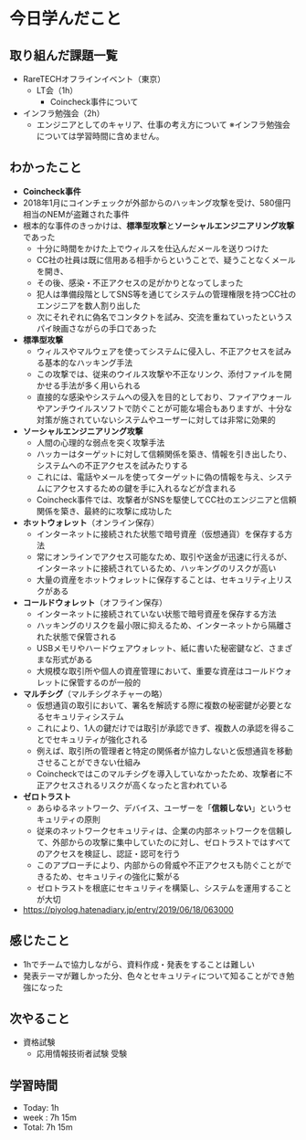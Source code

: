 # 今日学んだこと

## 取り組んだ課題一覧
- RareTECHオフラインイベント（東京）
    - LT会（1h）
         - Coincheck事件について
- インフラ勉強会（2h）
    - エンジニアとしてのキャリア、仕事の考え方について
※インフラ勉強会については学習時間に含めません。

## わかったこと
- **Coincheck事件**
- 2018年1月にコインチェックが外部からのハッキング攻撃を受け、580億円相当のNEMが盗難された事件
- 根本的な事件のきっかけは、**標準型攻撃**と**ソーシャルエンジニアリング攻撃**であった
    - 十分に時間をかけた上でウィルスを仕込んだメールを送りつけた
    - CC社の社員は既に信用ある相手からということで、疑うことなくメールを開き、
    - その後、感染・不正アクセスの足がかりとなってしまった
    - 犯人は準備段階としてSNS等を通じてシステムの管理権限を持つCC社のエンジニアを数人割り出した
    - 次にそれぞれに偽名でコンタクトを試み、交流を重ねていったというスパイ映画さながらの手口であった
- **標準型攻撃**
    - ウィルスやマルウェアを使ってシステムに侵入し、不正アクセスを試みる基本的なハッキング手法
    - この攻撃では、従来のウイルス攻撃や不正なリンク、添付ファイルを開かせる手法が多く用いられる
    - 直接的な感染やシステムへの侵入を目的としており、ファイアウォールやアンチウイルスソフトで防ぐことが可能な場合もありますが、十分な対策が施されていないシステムやユーザーに対しては非常に効果的       
- **ソーシャルエンジニアリング攻撃**
    - 人間の心理的な弱点を突く攻撃手法
    - ハッカーはターゲットに対して信頼関係を築き、情報を引き出したり、システムへの不正アクセスを試みたりする
    - これには、電話やメールを使ってターゲットに偽の情報を与え、システムにアクセスするための鍵を手に入れるなどが含まれる
    - Coincheck事件では、攻撃者がSNSを駆使してCC社のエンジニアと信頼関係を築き、最終的に攻撃に成功した        
- **ホットウォレット**（オンライン保存）
    - インターネットに接続された状態で暗号資産（仮想通貨）を保存する方法
    - 常にオンラインでアクセス可能なため、取引や送金が迅速に行えるが、インターネットに接続されているため、ハッキングのリスクが高い
    - 大量の資産をホットウォレットに保存することは、セキュリティ上リスクがある
- **コールドウォレット**（オフライン保存） 
    - インターネットに接続されていない状態で暗号資産を保存する方法
    - ハッキングのリスクを最小限に抑えるため、インターネットから隔離された状態で保管される    
    - USBメモリやハードウェアウォレット、紙に書いた秘密鍵など、さまざまな形式がある
    - 大規模な取引所や個人の資産管理において、重要な資産はコールドウォレットに保管するのが一般的
- **マルチシグ**（マルチシグネチャーの略）
    - 仮想通貨の取引において、署名を解読する際に複数の秘密鍵が必要となるセキュリティシステム
    - これにより、1人の鍵だけでは取引が承認できず、複数人の承認を得ることでセキュリティが強化される
    - 例えば、取引所の管理者と特定の関係者が協力しないと仮想通貨を移動させることができない仕組み 
    - Coincheckではこのマルチシグを導入していなかったため、攻撃者に不正アクセスされるリスクが高くなったと言われている         
- **ゼロトラスト**
    - あらゆるネットワーク、デバイス、ユーザーを「**信頼しない**」というセキュリティの原則
    - 従来のネットワークセキュリティは、企業の内部ネットワークを信頼して、外部からの攻撃に集中していたのに対し、ゼロトラストではすべてのアクセスを検証し、認証・認可を行う
    - このアプローチにより、内部からの脅威や不正アクセスも防ぐことができるため、セキュリティの強化に繋がる        
    - ゼロトラストを根底にセキュリティを構築し、システムを運用することが大切
- https://piyolog.hatenadiary.jp/entry/2019/06/18/063000

## 感じたこと
- 1hでチームで協力しながら、資料作成・発表をすることは難しい
- 発表テーマが難しかった分、色々とセキュリティについて知ることができ勉強になった

## 次やること
- 資格試験
    - 応用情報技術者試験 受験

## 学習時間
- Today: 1h
- week : 7h 15m
- Total: 7h 15m